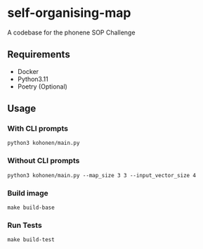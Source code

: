 # self-organising-map
A codebase for the phonene SOP Challenge

## Requirements
- Docker
- Python3.11
- Poetry (Optional)

## Usage
### With CLI prompts
`python3 kohonen/main.py`

### Without CLI prompts
`python3 kohonen/main.py --map_size 3 3 --input_vector_size 4`

### Build image
`make build-base`

### Run Tests
`make build-test`
